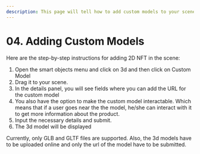```yaml
---
description: This page will tell how to add custom models to your scene.
---
```


# 04. Adding Custom Models

Here are the step-by-step instructions for adding 2D NFT in the scene:

1. Open the smart objects menu and click on 3d and then click on Custom Model
2. Drag it to your scene.
3. In the details panel, you will see fields where you can add the URL for the custom model
4. You also have the option to make the custom model interactable. Which means that if a user goes near the the model, he/she can interact with it to get more information about the product.
5. Input the necessary details and submit.
6. The 3d model will be displayed

Currently, only GLB and GLTF files are supported. Also, the 3d models have to be uploaded online and only the url of the model have to be submitted.
